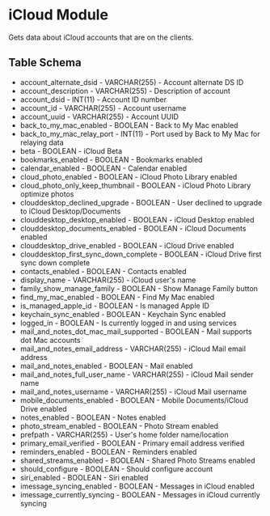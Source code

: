 iCloud Module
==============

Gets data about iCloud accounts that are on the clients.

Table Schema
---

* account_alternate_dsid - VARCHAR(255) - Account alternate DS ID
* account_description - VARCHAR(255) - Description of account
* account_dsid - INT(11) - Account ID number
* account_id - VARCHAR(255) - Account username
* account_uuid - VARCHAR(255) - Account UUID
* back_to_my_mac_enabled - BOOLEAN - Back to My Mac enabled
* back_to_my_mac_relay_port - INT(11) - Port used by Back to My Mac for relaying data
* beta - BOOLEAN - iCloud Beta
* bookmarks_enabled - BOOLEAN - Bookmarks enabled
* calendar_enabled - BOOLEAN - Calendar enabled
* cloud_photo_enabled - BOOLEAN - iCloud Photo Library enabled
* cloud_photo_only_keep_thumbnail - BOOLEAN - iCloud Photo Library optimize photos
* clouddesktop_declined_upgrade - BOOLEAN - User declined to upgrade to iCloud Desktop/Documents
* clouddesktop_desktop_enabled - BOOLEAN - iCloud Desktop enabled
* clouddesktop_documents_enabled - BOOLEAN - iCloud Documents enabled
* clouddesktop_drive_enabled - BOOLEAN - iCloud Drive enabled
* clouddesktop_first_sync_down_complete - BOOLEAN - iCloud Drive first sync down complete
* contacts_enabled - BOOLEAN - Contacts enabled
* display_name - VARCHAR(255) - iCloud user's name
* family_show_manage_family - BOOLEAN - Show Manage Family button
* find_my_mac_enabled - BOOLEAN - Find My Mac enabled
* is_managed_apple_id - BOOLEAN - Is managed Apple ID
* keychain_sync_enabled - BOOLEAN - Keychain Sync enabled
* logged_in - BOOLEAN - Is currently logged in and using services
* mail_and_notes_dot_mac_mail_supported - BOOLEAN - Mail supports dot Mac accounts
* mail_and_notes_email_address - VARCHAR(255) - iCloud Mail email address
* mail_and_notes_enabled - BOOLEAN - Mail enabled
* mail_and_notes_full_user_name - VARCHAR(255) - iCloud Mail sender name
* mail_and_notes_username - VARCHAR(255) -  iCloud Mail username
* mobile_documents_enabled - BOOLEAN - Mobile Documents/iCloud Drive enabled
* notes_enabled - BOOLEAN - Notes enabled
* photo_stream_enabled - BOOLEAN - Photo Stream enabled
* prefpath - VARCHAR(255) - User's home folder name/location
* primary_email_verified - BOOLEAN - Primary email address verified
* reminders_enabled - BOOLEAN - Reminders enabled
* shared_streams_enabled - BOOLEAN - Shared Photo Streams enabled
* should_configure - BOOLEAN - Should configure account
* siri_enabled - BOOLEAN - Siri enabled
* imessage_syncing_enabled - BOOLEAN - Messages in iCloud enabled
* imessage_currently_syncing - BOOLEAN - Messages in iCloud currently syncing
